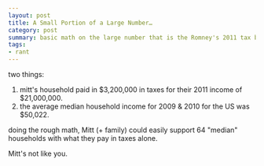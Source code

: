 ```yaml
---
layout: post
title: A Small Portion of a Large Number…
category: post
summary: basic math on the large number that is the Romney's 2011 tax bill.
tags:
- rant
---
```


two things:

1. mitt's household paid in $3,200,000 in taxes for their 2011 income of $21,000,000.
2. the average median household income for 2009 & 2010 for the US was $50,022.

doing the rough math, Mitt (+ family) could easily support 64 "median" households with what they pay in taxes alone.

Mitt's not like you.
